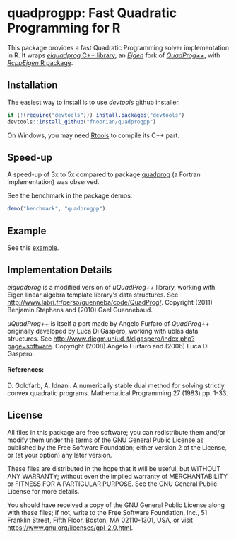 quadprogpp: Fast Quadratic Programming for R
============================================
This package provides a fast Quadratic Programming solver implementation in R.
It wraps [*eiquadprog* C++ library](http://www.labri.fr/perso/guenneba/code/QuadProg/eiquadprog.hpp), an [*Eigen*](http://eigen.tuxfamily.org) fork of [*QuadProg++*](http://quadprog.sourceforge.net), with [*RcppEigen* R package](https://cran.r-project.org/package=RcppEigen).

## Installation
The easiest way to install is to use *devtools* github installer.

```R
if (!(require("devtools"))) install.packages("devtools")
devtools::install_github("fnoorian/quadprogpp")
```

On Windows, you may need [Rtools](https://cran.r-project.org/bin/windows/Rtools/)
to compile its C++ part.

## Speed-up 
A speed-up of 3x to 5x compared to package [quadprog](https://cran.r-project.org/package=quadprog) (a Fortran implementation) 
was observed.

See the benchmark in the package demos:
```R
demo("benchmark", "quadprogpp")
```

## Example

See this [example](tests/test1.R).

## Implementation Details
*eiquadprog* is a modified version of *uQuadProg++* library, working with Eigen 
linear algebra template library's data structures. See <http://www.labri.fr/perso/guenneba/code/QuadProg/>.
Copyright (2011) Benjamin Stephens and (2010) Gael Guennebaud.

*uQuadProg++* is itself a port made by Angelo Furfaro of *QuadProg++* originally
developed by Luca Di Gaspero, working with ublas data structures.
See <http://www.diegm.uniud.it/digaspero/index.php?page=software>.
Copyright (2008) Angelo Furfaro and (2006) Luca Di Gaspero.

#### References: 
D. Goldfarb, A. Idnani. A numerically stable dual method for solving
strictly convex quadratic programs. Mathematical Programming 27 (1983) pp. 1-33.

## License
All files in this package are free software; you can redistribute them
and/or modify them under the terms of the GNU General Public License
as published by the Free Software Foundation; either version 2
of the License, or (at your option) any later version.

These files are distributed in the hope that it will be useful,
but WITHOUT ANY WARRANTY; without even the implied warranty of
MERCHANTABILITY or FITNESS FOR A PARTICULAR PURPOSE.  See the
GNU General Public License for more details.

You should have received a copy of the GNU General Public License
along with these files; if not, write to the Free Software
Foundation, Inc., 51 Franklin Street, Fifth Floor, Boston, MA  02110-1301, USA,
or visit <https://www.gnu.org/licenses/gpl-2.0.html>.
